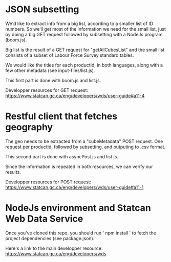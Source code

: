 # JSON subsetting
We'd like to extract info from a big list, according to a smaller list of ID numbers.
So we'll get most of the information we need for the small list, just by doing a big GET request followed by subsetting with a NodeJs program (boom.js).

Big list is the result of a GET request for "getAllCubesList" and the small list consists of a subset of Labour Force Survey standard tables.

We would like the titles for each productId, in both languages, along with a few other metadata (see input-files/list.js).

This first part is done with boom.js and list.js.

Developper resources for GET request: https://www.statcan.gc.ca/eng/developers/wds/user-guide#a11-4

# Restful client that fetches geography

The geo needs to be extracted from a "cubeMetadata" POST request. One request per productId, followed by subsetting, and outputing to .csv format.

This second part is done with asyncPost.js and list.js.

Since the information is repeated in both resources, we can verify our results.

Developper resources for POST request: https://www.statcan.gc.ca/eng/developers/wds/user-guide#a11-1

# NodeJs environment and Statcan Web Data Service

Once you've cloned this repo, you should run ' npm install ' to fetch the project dependencies (see package.json).

Here's a link to the main developper resource: https://www.statcan.gc.ca/eng/developers/wds

